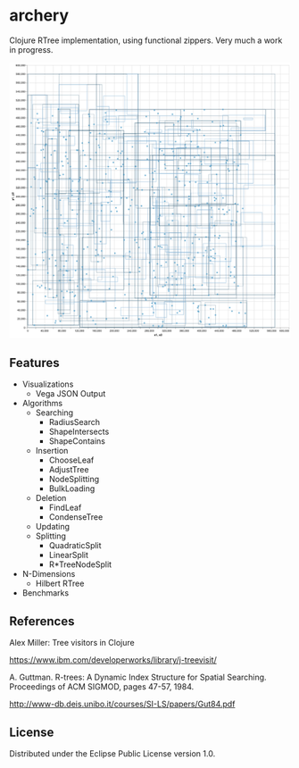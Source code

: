 # archery

Clojure RTree implementation, using functional zippers. Very much a work in progress.

<img src="https://raw.githubusercontent.com/chrisulloa/archery/master/doc/visualization%20(2).png" width="550">

## Features
* Visualizations
  * Vega JSON Output
* Algorithms
  * Searching
    * RadiusSearch
    * ShapeIntersects
    * ShapeContains
  * Insertion
    * ChooseLeaf
    * AdjustTree
    * NodeSplitting
    * BulkLoading
  * Deletion
    * FindLeaf
    * CondenseTree
  * Updating
  * Splitting
    * QuadraticSplit
    * LinearSplit
    * R\*TreeNodeSplit
* N-Dimensions
  * Hilbert RTree
* Benchmarks

## References
Alex Miller: Tree visitors in Clojure

https://www.ibm.com/developerworks/library/j-treevisit/

A. Guttman. R-trees: A Dynamic Index Structure for Spatial Searching. Proceedings of ACM SIGMOD, pages 47-57, 1984.

http://www-db.deis.unibo.it/courses/SI-LS/papers/Gut84.pdf

## License

Distributed under the Eclipse Public License version 1.0.
